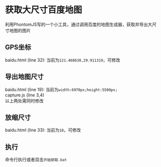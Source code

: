 # 获取大尺寸百度地图

利用PhontomJS写的一个小工具，通过调用百度的地图生成器，获取并导出大尺寸地图的图片

## GPS坐标

baidu.html (line 32): 当前为`121.468638,29.911319`，可修改

## 导出地图尺寸

baidu.html (line 19): 当前为`width:6970px;height:5500px;`  
capture.js (line 3,4)  
以上两处需同时修改

## 放缩尺寸

baidu.html (line 33): 当前为`18`，可修改

## 执行

命令行执行或者双击`开始获取.bat`
